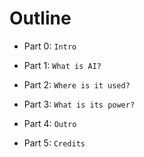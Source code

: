 # Outline  

- Part 0: `Intro`  

- Part 1: `What is AI?`  

- Part 2: `Where is it used?`  

- Part 3: `What is its power?`  

- Part 4: `Outro`  

- Part 5: `Credits`  
